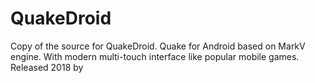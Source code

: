 # QuakeDroid
Copy of the source for QuakeDroid. Quake for Android based on MarkV engine. With modern multi-touch interface like popular mobile games. Released 2018 by  
